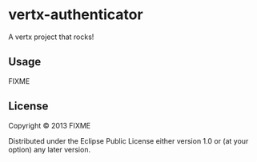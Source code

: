 # vertx-authenticator

A vertx project that rocks!

## Usage

FIXME

## License

Copyright © 2013 FIXME

Distributed under the Eclipse Public License either version 1.0 or (at
your option) any later version.
